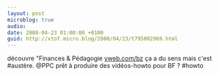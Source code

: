 ```yaml
---
layout: post
microblog: true
audio: 
date: 2008-04-23 01:00:00 +0100
guid: http://xtof.micro.blog/2008/04/23/t795002969.html
---
```

découvre "Finances &amp; Pédagogie [yweb.com/bz](http://yweb.com/bz) ça a du sens mais c'est #austère. @PPC prêt à produire des vidéos-howto pour BF ? #howto
